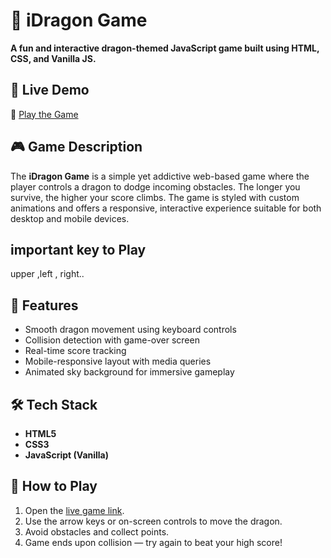 # 🐉 iDragon Game

**A fun and interactive dragon-themed JavaScript game built using HTML, CSS, and Vanilla JS.**

## 🚀 Live Demo

🔗 [Play the Game](https://i-dragon-game-black.vercel.app/)

## 🎮 Game Description

The **iDragon Game** is a simple yet addictive web-based game where the player controls a dragon to dodge incoming obstacles. The longer you survive, the higher your score climbs. The game is styled with custom animations and offers a responsive, interactive experience suitable for both desktop and mobile devices.

 ## important key to Play 
 upper ,left , right..

## 📱 Features

- Smooth dragon movement using keyboard controls
- Collision detection with game-over screen
- Real-time score tracking
- Mobile-responsive layout with media queries
- Animated sky background for immersive gameplay

## 🛠️ Tech Stack

- **HTML5**
- **CSS3**
- **JavaScript (Vanilla)**

## 🎯 How to Play

1. Open the [live game link](https://i-dragon-game-black.vercel.app/).
2. Use the arrow keys or on-screen controls to move the dragon.
3. Avoid obstacles and collect points.
4. Game ends upon collision — try again to beat your high score!
